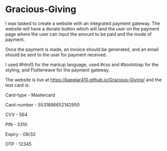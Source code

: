 # Gracious-Giving

I was tasked to create a website with an integrated payment gateway. The website will have a donate button which will land the user on the payment page where the user can input the amount to be paid and the mode of payment.



Once the payment is made, an invoice should be generated, and an email should be sent to the user for payment received. 



I used #html5 for the markup language, used #css and #bootstrap for the styling, and Flutterwave for the payment gateway.



The website is live at  https://kapelar410.github.io/Gracious-Giving/ and the test card is: 

Card-type -  Mastercard

Card-number - 5531886652142950

CVV - 564

PIN - 3310

Expiry - 09/32

OTP - 12345
